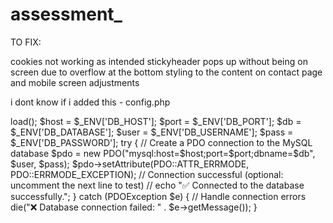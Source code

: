 # assessment\_

TO FIX:

cookies not working as intended
stickyheader pops up without being on screen due to overflow at the bottom
styling to the content on contact page and mobile screen adjustments

i dont know if i added this - config.php

<?php

require_once __DIR__ . '/vendor/autoload.php';

$dotenv = Dotenv\Dotenv::createImmutable(__DIR__);
$dotenv->load();

$host = $_ENV['DB_HOST'];
$port = $_ENV['DB_PORT'];
$db   = $_ENV['DB_DATABASE'];
$user = $_ENV['DB_USERNAME'];
$pass = $_ENV['DB_PASSWORD'];

try {
    // Create a PDO connection to the MySQL database
    $pdo = new PDO("mysql:host=$host;port=$port;dbname=$db", $user, $pass);
    $pdo->setAttribute(PDO::ATTR_ERRMODE, PDO::ERRMODE_EXCEPTION);
    // Connection successful (optional: uncomment the next line to test)
    // echo "✅ Connected to the database successfully.";
} catch (PDOException $e) {
    // Handle connection errors
    die("❌ Database connection failed: " . $e->getMessage());
}
